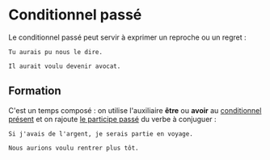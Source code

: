 # Conditionnel passé

Le conditionnel passé peut servir à exprimer un reproche ou un regret :

```text
Tu aurais pu nous le dire.

Il aurait voulu devenir avocat.
```

## Formation

C'est un temps composé : on utilise l'auxiliaire **être** ou **avoir** au [conditionnel présent](conditionnel%20présent.md) et on rajoute [le participe passé](../participes/participe%20passé.md) du verbe à conjuguer :

```text
Si j'avais de l'argent, je serais partie en voyage.

Nous aurions voulu rentrer plus tôt.
```
